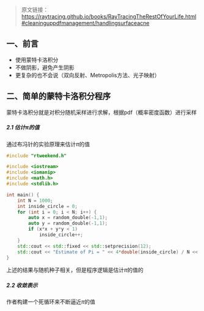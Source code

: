 > 原文链接：https://raytracing.github.io/books/RayTracingTheRestOfYourLife.html#cleaninguppdfmanagement/handlingsurfaceacne

## 一、前言
- 使用蒙特卡洛积分
- 不做阴影，避免产生阴影
- 更复杂的也不会说（双向反射、Metropolis方法、光子映射）

## 二、简单的蒙特卡洛积分程序
蒙特卡洛积分就是对积分随机采样进行求解，根据pdf（概率密度函数）进行采样
##### 2.1 估计$\pi$的值
通过布冯针的实验原理来估计$\pi$的值
```cpp
#include "rtweekend.h"

#include <iostream>
#include <iomanip>
#include <math.h>
#include <stdlib.h>

int main() {
    int N = 1000;
    int inside_circle = 0;
    for (int i = 0; i < N; i++) {
        auto x = random_double(-1,1);
        auto y = random_double(-1,1);
        if (x*x + y*y < 1)
            inside_circle++;
    }
    std::cout << std::fixed << std::setprecision(12);
    std::cout << "Estimate of Pi = " << 4*double(inside_circle) / N << '\n';
}
```
上述的结果与随机种子相关，但是程序逻辑是估计$\pi$的值的
##### 2.2 收敛表示
作者构建一个死循环来不断逼近$\pi$的值

##### 